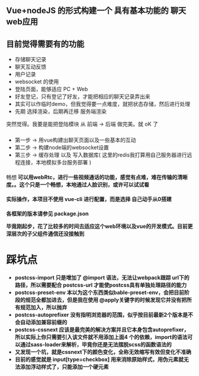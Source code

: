 Vue+nodeJS 的形式构建一个 具有基本功能的 聊天web应用
---
## 目前觉得需要有的功能
* 存储聊天记录 
* 聊天互动反馈
* 用户记录
* websocket 的使用
* 登陆页面，能够适应 PC + Web
* 好友登记，只有登记了好友，才能把相应的聊天记录弄出来
* 其实可以作临时demo，但我觉得要一点难度，就把状态存储，然后进行处理
* 先期 选择渲染，后期再迁移 服务端渲染

突然觉得。我要是能把登陆模块 从 前端 -> 后端 做完美。就 oK 了

###
* 第一步 -> 用vue构建出聊天页面以及一些基本的互动
* 第二步 -> 构建node端的websocket设置
* 第三步 -> 缓存处理 以及 写入数据库( 这里的redis我打算用自己服务器进行远程连接，本地模拟多台服务部署 )

####
畅想<b/>
可以用webRtc，进行一些视频通话的功能，感觉有点难，难在传输的清晰度。。这个只是一个畅想，本地通过人脸识别，或许可以试试看

#### 实际操作，本项目不使用 vue-cli 进行配置，而是选择 自己动手从0搭建

各框架的版本请参见 package.json

毕竟刚起步，花了比较多的时间去适应这个web环境以及vue的开发模式。目前更深层次的子父组件通信还没接触到

# 踩坑点

- postcss-import 只是增加了 @import 语法，无法让webpack跟踪 url下的 路径，所以需要配合 postcss-url 
才能使postcss具有单独处理路径的能力
- postcss-preset-env 本以为这个东西类似bable-preset-env，会把目前阶段的规范全都加进去，但是我在使用 
@apply关键字的时候发现它并没有把所有规范加入，所以抛弃
- postcss-autoprefixer 没有指明浏览器的范围，似乎按目前最新2个版本是不会自动添加兼容前缀的 
- postcss-cssnext 应该是最完美的解决方案并且它本身包含autoprefixer，所以实际上你只需要引入该文件就不用添加上面4
个的依赖，import的语法可以通过sass-loader来解析，毕竟你还是无法摆脱scss的函数语法的
- 又发现一个坑，就是cssnext下的颜色变化，全称无效缩写有效但变化不准确
- 目前的感觉就是 input[type=checkbox] 用来消除原始样式，用伪元素就无法添加浮动样式了，只能添加一个硬元素
